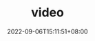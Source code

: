 ---
title: "video"
date: 2022-09-06T15:11:51+08:00
draft: true
# description
description: "This is meta description"
---